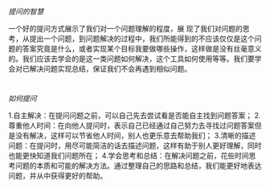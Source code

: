 #
*提问的智慧*

一个好的提问方式展示了我们对一个问题理解的程度，展 现了我们对问题的思考，从提出一个问题，到问题解决的过程中，我们所能得到的不应该仅仅是这个问题的答案究竟是什么，或者实现某个目标我要做哪些操作，这样做是没有丝毫意义的。我们应该去学会的是这一类问题如何解决，这个工具如何使用等等。我们要学会对已解决问题实现总结，保证我们不会再遇到相似问题。

#
*如何提问*

1.自主解决：在提问问题之前，可以自己先去尝试看是否能自主找到问题答案；
2.尊重他人时间：在向他人提问时，表示自己已经通过自己努力去寻找过问题答案但是没有解决，这样可以节省他人时间，别人也更乐意去帮助我们；
3.清晰的描述问题：在提问时，用尽可能简洁的话去描述问题，这样有助于别人更好理解，同时也能更快知道我们问题所在；
4.学会思考和总结：在解决问题之前，花些时间思考问题的本质和可能的解决方法。通过整理自己的思路和总结，我们能更好地表达问题，并从中获得更好的帮助。
